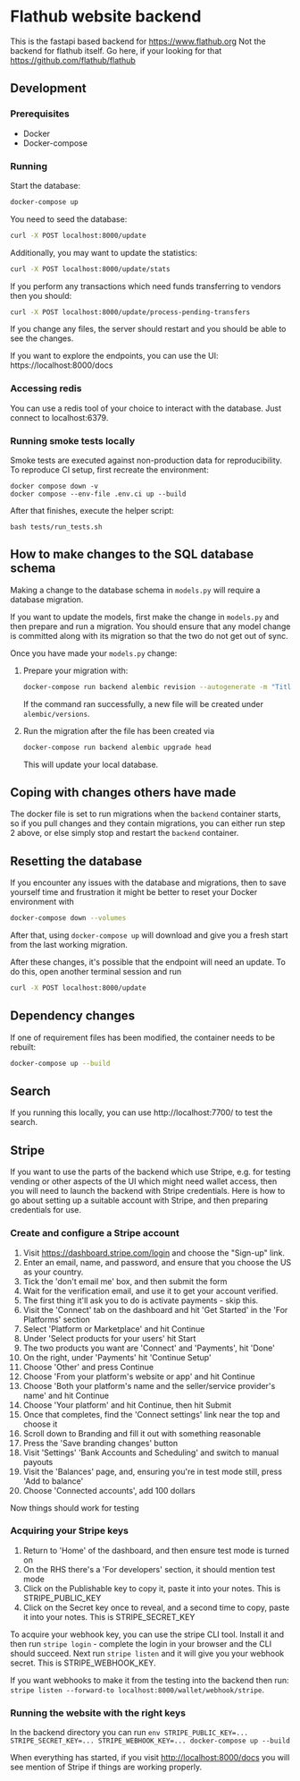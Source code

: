 # Flathub website backend

This is the fastapi based backend for https://www.flathub.org
Not the backend for flathub itself. Go here, if your looking for that https://github.com/flathub/flathub

## Development

### Prerequisites

- Docker
- Docker-compose

### Running

Start the database:

```bash
docker-compose up
```

You need to seed the database:

```bash
curl -X POST localhost:8000/update
```

Additionally, you may want to update the statistics:

```bash
curl -X POST localhost:8000/update/stats
```

If you perform any transactions which need funds transferring to vendors
then you should:

```bash
curl -X POST localhost:8000/update/process-pending-transfers
```

If you change any files, the server should restart and you should be able to see the changes.

If you want to explore the endpoints, you can use the UI:
https://localhost:8000/docs

### Accessing redis

You can use a redis tool of your choice to interact with the database.
Just connect to localhost:6379.

### Running smoke tests locally

Smoke tests are executed against non-production data for reproducibility. To
reproduce CI setup, first recreate the environment:

```
docker compose down -v
docker compose --env-file .env.ci up --build
```

After that finishes, execute the helper script:

```
bash tests/run_tests.sh
```

## How to make changes to the SQL database schema

Making a change to the database schema in `models.py` will require a database migration.

If you want to update the models, first make the change in `models.py` and then
prepare and run a migration. You should ensure that any model change is committed
along with its migration so that the two do not get out of sync.

Once you have made your `models.py` change:

1. Prepare your migration with:

   ```bash
   docker-compose run backend alembic revision --autogenerate -m "Title of migration"
   ```

   If the command ran successfully, a new file will be created under `alembic/versions`.

2. Run the migration after the file has been created via
   ```bash
   docker-compose run backend alembic upgrade head
   ```
   This will update your local database.

## Coping with changes others have made

The docker file is set to run migrations when the `backend` container starts, so if you
pull changes and they contain migrations, you can either run step 2 above, or else
simply stop and restart the `backend` container.

## Resetting the database

If you encounter any issues with the database and migrations, then to save yourself time and frustration it might be better to reset your Docker environment with

```bash
docker-compose down --volumes
```

After that, using `docker-compose up` will download and give you a fresh start from the last working migration.

After these changes, it's possible that the endpoint will need an update. To do this, open another terminal session and run

```bash
curl -X POST localhost:8000/update
```

## Dependency changes

If one of requirement files has been modified, the container needs to be rebuilt:

```bash
docker-compose up --build
```

## Search

If you running this locally, you can use http://localhost:7700/ to test the search.

## Stripe

If you want to use the parts of the backend which use Stripe, e.g. for testing vending
or other aspects of the UI which might need wallet access, then you will need to
launch the backend with Stripe credentials.  Here is how to go about setting up a
suitable account with Stripe, and then preparing credentials for use.

### Create and configure a Stripe account

1. Visit <https://dashboard.stripe.com/login> and choose the "Sign-up" link.
2. Enter an email, name, and password, and ensure that you choose the US as your
   country.
3. Tick the 'don't email me' box, and then submit the form
4. Wait for the verification email, and use it to get your account verified.
5. The first thing it'll ask you to do is activate payments - skip this.
6. Visit the 'Connect' tab on the dashboard and hit 'Get Started' in the 'For Platforms' section
7. Select 'Platform or Marketplace' and hit Continue
8. Under 'Select products for your users' hit Start
9. The two products you want are 'Connect' and 'Payments', hit 'Done'
10. On the right, under 'Payments' hit 'Continue Setup'
11. Choose 'Other' and press Continue
12. Choose 'From your platform's website or app' and hit Continue
13. Choose 'Both your platform's name and the seller/service provider's name' and hit Continue
14. Choose 'Your platform' and hit Continue, then hit Submit
15. Once that completes, find the 'Connect settings' link near the top and choose it
16. Scroll down to Branding and fill it out with something reasonable
17. Press the 'Save branding changes' button
18. Visit 'Settings' 'Bank Accounts and Scheduling' and switch to manual payouts
19. Visit the 'Balances' page, and, ensuring you're in test mode still, press 'Add to balance'
20. Choose 'Connected accounts', add 100 dollars

Now things should work for testing

### Acquiring your Stripe keys

1. Return to 'Home' of the dashboard, and then ensure test mode is turned on
2. On the RHS there's a 'For developers' section, it should mention test mode
3. Click on the Publishable key to copy it, paste it into your notes.
   This is STRIPE_PUBLIC_KEY
4. Click on the Secret key once to reveal, and a second time to copy, paste it into your notes.
   This is STRIPE_SECRET_KEY

To acquire your webhook key, you can use the stripe CLI tool.  Install it
and then run `stripe login` - complete the login in your browser and the CLI
should succeed.  Next run `stripe listen` and it will give you your webhook secret.
This is STRIPE_WEBHOOK_KEY.

If you want webhooks to make it from the testing into the backend then run:
`stripe listen --forward-to localhost:8000/wallet/webhook/stripe`.

### Running the website with the right keys

In the backend directory you can run `env STRIPE_PUBLIC_KEY=... STRIPE_SECRET_KEY=...
STRIPE_WEBHOOK_KEY=... docker-compose up --build`

When everything has started, if you visit <http://localhost:8000/docs> you will
see mention of Stripe if things are working properly.

